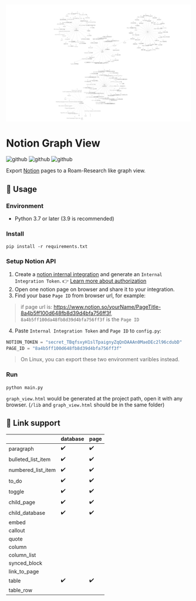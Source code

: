 ![](images/snap.png)

# Notion Graph View

![github](https://img.shields.io/badge/python-3.9-blue.svg) ![github](https://img.shields.io/badge/license-MIT-green.svg) ![github](https://img.shields.io/badge/notion_api_ver.-2022.02.22-lightgrey.svg)

Export [Notion](https://notion.so) pages to a Roam-Research like graph view.

## 📜 Usage

### Environment

- Python 3.7 or later (3.9 is recommended)

### Install

```shell
pip install -r requirements.txt
```

### Setup Notion API

1. Create a [notion internal integration](https://www.notion.so/my-integrations) and generate an `Internal Integration Token`.
   👉 [Learn more about authorization](https://developers.notion.com/docs/authorization)
2. Open one notion page on browser and share it to your integration.
3. Find your base `Page ID` from browser url, for example:

> if page url is: https://www.notion.so/yourName/PageTitle-8a4b5ff100d648fb8d39d4bfa756ff3f, `8a4b5ff100da48fb8d39d4bfa756ff3f` is the `Page ID`

4. Paste `Internal Integration Token` and `Page ID` to `config.py`:

```python
NOTION_TOKEN = "secret_TBqfsxyH1slTpaignyZqQnDAAAn0MaeDEc2l96cdubD"
PAGE_ID = "8a4b5ff100d648fb8d39d4bfa756ff3f"
```

> On Linux, you can export these two environment varibles instead.

### Run

```shell
python main.py
```

`graph_view.html` would be generated at the project path, open it with any browser. (`/lib` and `graph_view.html` should be in the same folder)

## 🔗 Link support

|                    | database | page |
| ------------------ | -------- | ---- |
| paragraph          | ✔️       | ✔️   |
| bulleted_list_item | ✔️       | ✔️   |
| numbered_list_item | ✔️       | ✔️   |
| to_do              | ✔️       | ✔️   |
| toggle             | ✔️       | ✔️   |
| child_page         | ✔️       | ✔️   |
| child_database     | ✔️       | ✔️   |
| embed              |          |      |
| callout            |          |      |
| quote              |          |      |
| column             |          |      |
| column_list        |          |      |
| synced_block       |          |      |
| link_to_page       |          |      |
| table              | ✔️       | ✔️   |
| table_row          |          |      |
